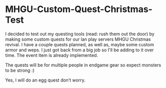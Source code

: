 # MHGU-Custom-Quest-Christmas-Test
I decided to test out my questing tools (read: rush them out the door) by making some custom quests for our lan play servers MHGU Christmas revival. 
I have a couple quests planned, as well as, maybe some custom armor and weps.
I just got back from a big job so I'll be adding to it over time.
The event item is already implemented.

The quests will be for multiple people in endgame gear so expect monsters to be strong :)
 
 
 
 
Yes, I will do an egg quest don’t worry.

